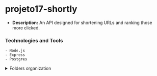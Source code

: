 # projeto17-shortly
- **Description:** An API designed for shortening URLs and ranking those more clicked.
### Technologies and Tools
```
- Node.js
- Express
- Postgres
```
<details>
  <summary>
    Folders organization
  </summary>
  
```
    📂 src
    ├── 📂 controllers
    │   ├── sessions.controllers.js
    │   ├── urls.controllers.js
    │   └── users.controllers.js
    ├── 📂 database
    │   └── database.js
    ├── 📂 middlewares
    │   ├── authValidation.middleware.js
    │   ├── 📂 sessions
    │   │   └── sessionSignInValidation.middleware.js
    │   ├── 📂 urls
    │   │   ├── urlExistingId.middleware.js
    │   │   ├── urlExistingShortUrl.middleware.js
    │   │   ├── urlIsUserAuthor.middleware.js
    │   │   └── urlSchemaValidation.middleware.js
    │   └── 📂 users
    │       ├── userExistingEmail.middleware.js
    │       └── userSchemaValidation.middleware.js
    ├── 📂 repositories
    │   ├── sessionsRepositories.js
    │   ├── urlsRepositories.js
    │   └── usersRepositories.js
    ├── 📂 routes
    │   ├── router.js
    │   ├── sessions.routes.js
    │   ├── urls.routes.js
    │   └── user.routes.js
    ├── 📂 schemas
    │   ├── url.schema.js
    │   └── user.schema.js
    └── server.js
```
  
</details>  
